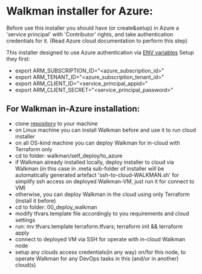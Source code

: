 # Walkman installer for Azure:
Before use this installer you should have (or create&setup) in Azure a 'service 
principal' with 'Contributor' rights, and take authentication credentials for it.
(Read Azure cloud documentation to perform this step)

This installer designed to use Azure authentication via [ENV variables](https://learn.microsoft.com/en-us/azure/developer/terraform/authenticate-to-azure?tabs=bash) 
Setup they first:
- export ARM_SUBSCRIPTION_ID="<azure_subscription_id>"
- export ARM_TENANT_ID="<azure_subscription_tenant_id>"
- export ARM_CLIENT_ID="<service_principal_appid>"
- export ARM_CLIENT_SECRET="<service_principal_password>"


## For Walkman in-Azure installation:
- clone [repository](https://github.com/shakhor-shual/walkman/tree/main) to your machine 
- on Linux machine you can install Walkman before and use it to run cloud installer
- on all OS-kind machine you can deploy Walkman for in-cloud with Terraform only
- cd to folder: walkman/self_deploy/to_azure 
- if Walkman already installed  locally, deploy installer to cloud via Walkman 
(in this case in .meta sub-folder of installer will be automatically generated
artefact 'ssh-to-cloud-WALKMAN.sh' for simplify ssh access on deployed 
Walkman-VM, just run it for connect to VM) 
- otherwise, you can deploy Walkman in the cloud using only Terraform (install it before)
- cd to folder: 00_deploy_walkman 
- modify tfvars.template file accordingly to you requirements and cloud settings
- run: mv tfvars.template terraform.tfvars; terraform init && terraform apply
- connect to deployed VM via SSH for operate with in-cloud Walkman node
- setup any clouds access credentials(in any way) on/for this node, to operate Walkman 
for any DevOps tasks in this (and/or in another) cloud(s)






